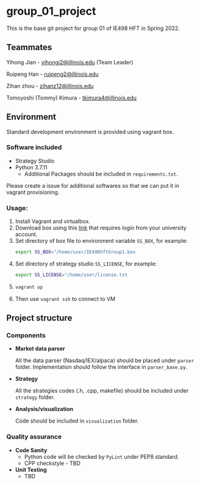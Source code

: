 # group_01_project

This is the base git project for group 01 of IE498 HFT in Spring 2022.

## Teammates

Yihong Jian - yihongj2@illinois.edu (Team Leader)

Ruipeng Han - ruipeng2@illinois.edu

Zihan zhou - zihanz12@illinois.edu

Tomoyoshi (Tommy) Kimura - tkimura4@illinois.edu

## Environment

Standard development environment is provided using vagrant box.

### Software included
- Strategy Studio
- Python 3.7.11
  - Additional Packages should be included in ```requirements.txt```.

Please create a issue for additional softwares so that we can put it in vagrant provisioning.

### Usage:

1. Install Vagrant and virtualbox.
2. Download box using this [link](https://uofi.box.com/s/wlyq6b23k41dbw1bz7sfff631osp1049) that requires login from your university account.
3. Set directory of box file to environment variable ```SS_BOX```, for example:
    ```   bash
    export SS_BOX="/home/user/IE498hftGroup1.box
4. Set directory of strategy studio ```SS_LICENSE```, for example:
    ```   bash
    export SS_LICENSE="/home/user/license.txt
5. ``` bash
   vagrant up
6. Then use ```vagrant ssh``` to connect to VM

## Project structure
### Components
- **Market data parser**

    All the data parser (Nasdaq/IEX/alpaca) should be placed under ```parser``` folder. Implementation should follow the interface in ```parser_base.py```.

- **Strategy**

    All the strategies codes (.h, .cpp, makefile) should be included under ```strategy``` folder.

- **Analysis/visualization**

    Code should be included in ```visualization``` folder.
### Quality assurance
- **Code Sanity**
  - Python code will be checked by ```PyLint``` under PEP8 standard.
  - CPP checkstyle - TBD
- **Unit Testing**
  - TBD